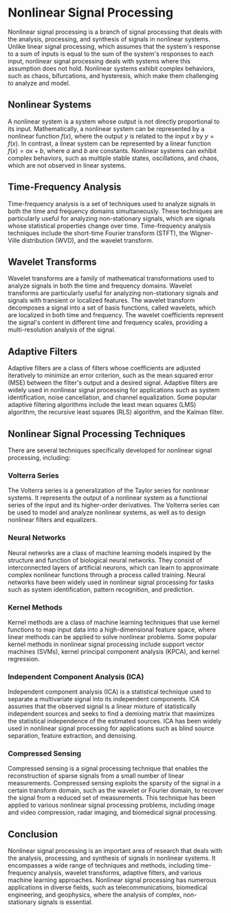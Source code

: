 # Nonlinear Signal Processing

Nonlinear signal processing is a branch of signal processing that deals with the analysis, processing, and synthesis of signals in nonlinear systems. Unlike linear signal processing, which assumes that the system's response to a sum of inputs is equal to the sum of the system's responses to each input, nonlinear signal processing deals with systems where this assumption does not hold. Nonlinear systems exhibit complex behaviors, such as chaos, bifurcations, and hysteresis, which make them challenging to analyze and model.

## Nonlinear Systems

A nonlinear system is a system whose output is not directly proportional to its input. Mathematically, a nonlinear system can be represented by a nonlinear function $f(x)$, where the output $y$ is related to the input $x$ by $y = f(x)$. In contrast, a linear system can be represented by a linear function $f(x) = ax + b$, where $a$ and $b$ are constants. Nonlinear systems can exhibit complex behaviors, such as multiple stable states, oscillations, and chaos, which are not observed in linear systems.

## Time-Frequency Analysis

Time-frequency analysis is a set of techniques used to analyze signals in both the time and frequency domains simultaneously. These techniques are particularly useful for analyzing non-stationary signals, which are signals whose statistical properties change over time. Time-frequency analysis techniques include the short-time Fourier transform (STFT), the Wigner-Ville distribution (WVD), and the wavelet transform.

## Wavelet Transforms

Wavelet transforms are a family of mathematical transformations used to analyze signals in both the time and frequency domains. Wavelet transforms are particularly useful for analyzing non-stationary signals and signals with transient or localized features. The wavelet transform decomposes a signal into a set of basis functions, called wavelets, which are localized in both time and frequency. The wavelet coefficients represent the signal's content in different time and frequency scales, providing a multi-resolution analysis of the signal.

## Adaptive Filters

Adaptive filters are a class of filters whose coefficients are adjusted iteratively to minimize an error criterion, such as the mean squared error (MSE) between the filter's output and a desired signal. Adaptive filters are widely used in nonlinear signal processing for applications such as system identification, noise cancellation, and channel equalization. Some popular adaptive filtering algorithms include the least mean squares (LMS) algorithm, the recursive least squares (RLS) algorithm, and the Kalman filter.

## Nonlinear Signal Processing Techniques

There are several techniques specifically developed for nonlinear signal processing, including:

### Volterra Series

The Volterra series is a generalization of the Taylor series for nonlinear systems. It represents the output of a nonlinear system as a functional series of the input and its higher-order derivatives. The Volterra series can be used to model and analyze nonlinear systems, as well as to design nonlinear filters and equalizers.

### Neural Networks

Neural networks are a class of machine learning models inspired by the structure and function of biological neural networks. They consist of interconnected layers of artificial neurons, which can learn to approximate complex nonlinear functions through a process called training. Neural networks have been widely used in nonlinear signal processing for tasks such as system identification, pattern recognition, and prediction.

### Kernel Methods

Kernel methods are a class of machine learning techniques that use kernel functions to map input data into a high-dimensional feature space, where linear methods can be applied to solve nonlinear problems. Some popular kernel methods in nonlinear signal processing include support vector machines (SVMs), kernel principal component analysis (KPCA), and kernel regression.

### Independent Component Analysis (ICA)

Independent component analysis (ICA) is a statistical technique used to separate a multivariate signal into its independent components. ICA assumes that the observed signal is a linear mixture of statistically independent sources and seeks to find a demixing matrix that maximizes the statistical independence of the estimated sources. ICA has been widely used in nonlinear signal processing for applications such as blind source separation, feature extraction, and denoising.

### Compressed Sensing

Compressed sensing is a signal processing technique that enables the reconstruction of sparse signals from a small number of linear measurements. Compressed sensing exploits the sparsity of the signal in a certain transform domain, such as the wavelet or Fourier domain, to recover the signal from a reduced set of measurements. This technique has been applied to various nonlinear signal processing problems, including image and video compression, radar imaging, and biomedical signal processing.

## Conclusion

Nonlinear signal processing is an important area of research that deals with the analysis, processing, and synthesis of signals in nonlinear systems. It encompasses a wide range of techniques and methods, including time-frequency analysis, wavelet transforms, adaptive filters, and various machine learning approaches. Nonlinear signal processing has numerous applications in diverse fields, such as telecommunications, biomedical engineering, and geophysics, where the analysis of complex, non-stationary signals is essential.
